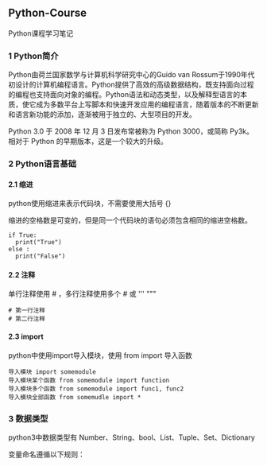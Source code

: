 ## Python-Course

Python课程学习笔记

### 1 Python简介

Python由荷兰国家数学与计算机科学研究中心的Guido van Rossum于1990年代初设计的计算机编程语言。Python提供了高效的高级数据结构，既支持面向过程的编程也支持面向对象的编程。Python语法和动态类型，以及解释型语言的本质，使它成为多数平台上写脚本和快速开发应用的编程语言，随着版本的不断更新和语言新功能的添加，逐渐被用于独立的、大型项目的开发。

Python 3.0 于 2008 年 12 月 3 日发布常被称为 Python 3000，或简称 Py3k。相对于 Python 的早期版本，这是一个较大的升级。

### 2 Python语言基础

#### 2.1 缩进

python使用缩进来表示代码块，不需要使用大括号 {}

缩进的空格数是可变的，但是同一个代码块的语句必须包含相同的缩进空格数。

```
if True:
  print("True")
else :
  print("False")
```

#### 2.2 注释

单行注释使用 # ，多行注释使用多个 # 或 ''' """

```
# 第一行注释
# 第二行注释
```

#### 2.3 import

python中使用import导入模块，使用 from import 导入函数

```
导入模块 import somemodule
导入模块某个函数 from somemodule import function
导入模块多个函数 from somemodule import func1, func2
导入模块全部函数 from somemudle import *
```

### 3 数据类型

python3中数据类型有 Number、String、bool、List、Tuple、Set、Dictionary

变量命名遵循以下规则：
















